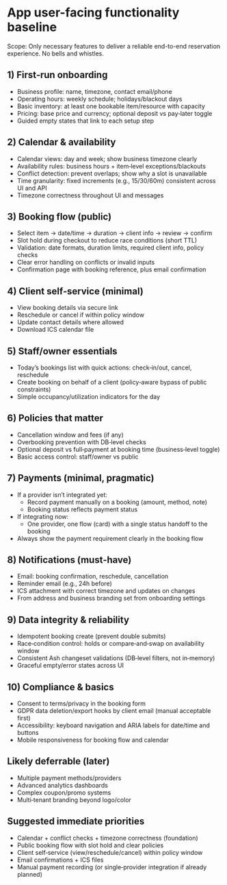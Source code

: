 # App user-facing functionality baseline

Scope: Only necessary features to deliver a reliable end-to-end reservation experience. No bells and whistles.

## 1) First‑run onboarding
- Business profile: name, timezone, contact email/phone
- Operating hours: weekly schedule; holidays/blackout days
- Basic inventory: at least one bookable item/resource with capacity
- Pricing: base price and currency; optional deposit vs pay‑later toggle
- Guided empty states that link to each setup step

## 2) Calendar & availability
- Calendar views: day and week; show business timezone clearly
- Availability rules: business hours + item‑level exceptions/blackouts
- Conflict detection: prevent overlaps; show why a slot is unavailable
- Time granularity: fixed increments (e.g., 15/30/60m) consistent across UI and API
- Timezone correctness throughout UI and messages

## 3) Booking flow (public)
- Select item → date/time → duration → client info → review → confirm
- Slot hold during checkout to reduce race conditions (short TTL)
- Validation: date formats, duration limits, required client info, policy checks
- Clear error handling on conflicts or invalid inputs
- Confirmation page with booking reference, plus email confirmation

## 4) Client self‑service (minimal)
- View booking details via secure link
- Reschedule or cancel if within policy window
- Update contact details where allowed
- Download ICS calendar file

## 5) Staff/owner essentials
- Today’s bookings list with quick actions: check‑in/out, cancel, reschedule
- Create booking on behalf of a client (policy‑aware bypass of public constraints)
- Simple occupancy/utilization indicators for the day

## 6) Policies that matter
- Cancellation window and fees (if any)
- Overbooking prevention with DB‑level checks
- Optional deposit vs full‑payment at booking time (business‑level toggle)
- Basic access control: staff/owner vs public

## 7) Payments (minimal, pragmatic)
- If a provider isn’t integrated yet:
  - Record payment manually on a booking (amount, method, note)
  - Booking status reflects payment status
- If integrating now:
  - One provider, one flow (card) with a single status handoff to the booking
- Always show the payment requirement clearly in the booking flow

## 8) Notifications (must‑have)
- Email: booking confirmation, reschedule, cancellation
- Reminder email (e.g., 24h before)
- ICS attachment with correct timezone and updates on changes
- From address and business branding set from onboarding settings

## 9) Data integrity & reliability
- Idempotent booking create (prevent double submits)
- Race‑condition control: holds or compare‑and‑swap on availability window
- Consistent Ash changeset validations (DB‑level filters, not in‑memory)
- Graceful empty/error states across UI

## 10) Compliance & basics
- Consent to terms/privacy in the booking form
- GDPR data deletion/export hooks by client email (manual acceptable first)
- Accessibility: keyboard navigation and ARIA labels for date/time and buttons
- Mobile responsiveness for booking flow and calendar

## Likely deferrable (later)
- Multiple payment methods/providers
- Advanced analytics dashboards
- Complex coupon/promo systems
- Multi‑tenant branding beyond logo/color

## Suggested immediate priorities
- Calendar + conflict checks + timezone correctness (foundation)
- Public booking flow with slot hold and clear policies
- Client self‑service (view/reschedule/cancel) within policy window
- Email confirmations + ICS files
- Manual payment recording (or single‑provider integration if already planned)

